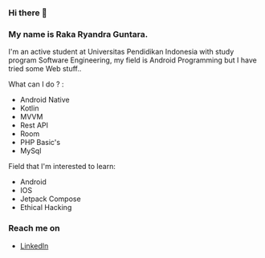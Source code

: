### Hi there 👋

### My name is Raka Ryandra Guntara.

I'm an active student at Universitas Pendidikan Indonesia with study program Software Engineering, my field is Android Programming but I have tried some Web stuff..

What can I do ? :
- Android Native
- Kotlin
- MVVM
- Rest API
- Room
- PHP Basic's
- MySql

Field that I'm interested to learn:
- Android
- IOS
- Jetpack Compose
- Ethical Hacking

### Reach me on
- <a href="https://www.linkedin.com/in/raka-ryandra-guntara-b23698227">LinkedIn</a>

